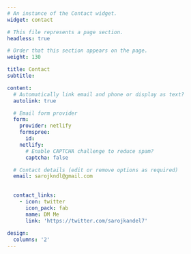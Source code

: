 ```yaml
---
# An instance of the Contact widget.
widget: contact

# This file represents a page section.
headless: true

# Order that this section appears on the page.
weight: 130

title: Contact
subtitle:

content:
  # Automatically link email and phone or display as text?
  autolink: true

  # Email form provider
  form:
    provider: netlify
    formspree:
      id:
    netlify:
      # Enable CAPTCHA challenge to reduce spam?
      captcha: false

  # Contact details (edit or remove options as required)
  email: sarojkndl@gmail.com
  
  
  contact_links:
    - icon: twitter
      icon_pack: fab
      name: DM Me
      link: 'https://twitter.com/sarojkandel7'
    
design:
  columns: '2'
---
```

